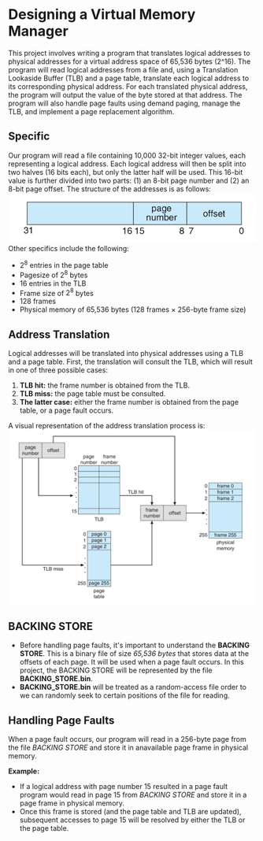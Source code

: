 # Designing a Virtual Memory Manager
This project involves writing a program that translates logical addresses to physical addresses for a virtual address space of 65,536 bytes (2^16). The program will read logical addresses from a file and, using a Translation Lookaside Buffer (TLB) and a page table, translate each logical address to its corresponding physical address. For each translated physical address, the program will output the value of the byte stored at that address. The program will also handle page faults using demand paging, manage the TLB, and implement a page replacement algorithm.
## Specific
Our program will read a file containing 10,000 32-bit integer values, each representing a logical address. Each logical address will then be split into two halves (16 bits each), but only the latter half will be used. This 16-bit value is further divided into two parts: (1) an 8-bit page number and (2) an 8-bit page offset. The structure of the addresses is as follows:
![image](images/input_address.png)
 Other specifics include the following:
*  $2^8$ entries in the page table
*  Pagesize of $2^8$ bytes
*  16 entries in the TLB
*  Frame size of $2^8$ bytes
*  128 frames
*  Physical memory of 65,536 bytes (128 frames × 256-byte frame size)
## Address Translation
Logical addresses will be translated into physical addresses using a TLB and a page table. First, the translation will consult the TLB, which will result in one of three possible cases:
1. **TLB hit:** the frame number is obtained from the TLB.
2. **TLB miss:** the page table must be consulted. 
3. **The latter case:** either the frame number is obtained from the page table, or a page fault occurs.

A visual representation of the address translation process is: 
![image](images/address-translation_process.png)
## BACKING STORE
* Before handling page faults, it's important to understand the **BACKING STORE**. This is a binary file of size *65,536 bytes* that stores data at the offsets of each page. It will be used when a page fault occurs. In this project, the BACKING STORE will be represented by the file **BACKING_STORE.bin**. 
* **BACKING_STORE.bin** will be treated as a random-access file order to we can randomly seek to certain positions of the file for reading.
## Handling Page Faults
When a page fault occurs, our program will read in a 256-byte page from the file *BACKING STORE* and store it in anavailable page frame in physical memory.

**Example:** 
* If a logical address with page number 15 resulted in a page fault program would read in page 15 from *BACKING STORE* and store it in a page frame in physical memory.
* Once this frame is stored (and the page table and TLB are updated), subsequent accesses to page 15 will be resolved by either the TLB or the page table.
